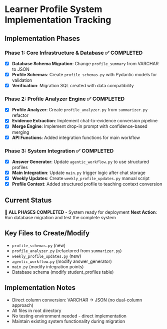 # Learner Profile System Implementation Tracking

## Implementation Phases

### Phase 1: Core Infrastructure & Database ✅ COMPLETED
- [x] **Database Schema Migration**: Change `profile_summary` from VARCHAR to JSON
- [x] **Profile Schemas**: Create `profile_schemas.py` with Pydantic models for validation
- [x] **Verification**: Migration SQL created with data compatibility

### Phase 2: Profile Analyzer Engine ✅ COMPLETED
- [x] **Profile Analyzer**: Create `profile_analyzer.py` from `summarizer.py` refactor
- [x] **Evidence Extraction**: Implement chat-to-evidence conversion pipeline
- [x] **Merge Engine**: Implement drop-in prompt with confidence-based merging
- [x] **API Functions**: Added integration functions for main workflow

### Phase 3: System Integration ✅ COMPLETED
- [x] **Answer Generator**: Update `agentic_workflow.py` to use structured profiles
- [x] **Main Integration**: Update `main.py` trigger logic after chat storage
- [x] **Weekly Updates**: Create `weekly_profile_updates.py` manual script
- [x] **Profile Context**: Added structured profile to teaching context conversion

## Current Status
**🎯 ALL PHASES COMPLETED** - System ready for deployment
**Next Action**: Run database migration and test the complete system

## Key Files to Create/Modify
- `profile_schemas.py` (new)
- `profile_analyzer.py` (refactored from `summarizer.py`)  
- `weekly_profile_updates.py` (new)
- `agentic_workflow.py` (modify answer_generator)
- `main.py` (modify integration points)
- Database schema (modify student_profiles table)

## Implementation Notes
- Direct column conversion: VARCHAR → JSON (no dual-column approach)
- All files in root directory
- No testing environment needed - direct implementation
- Maintain existing system functionality during migration